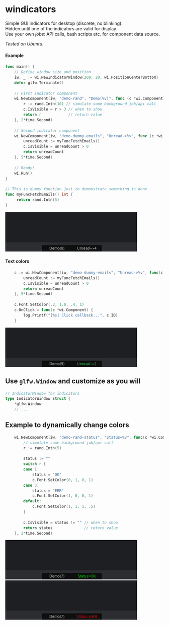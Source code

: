 # windicators
Simple GUI indicators for desktop (discrete, no blinking).  
Hidden until one of the indicators are valid for display.  
Use your own _jobs_: API calls, bash scripts etc. for component data source.

_Tested on Ubuntu_.

#### Example
```go
func main() {
	// Define window size and position
    iw, _ := wi.NewIndicatorWindow(200, 20, wi.PositionCenterBottom)
    defer glfw.Terminate()
    
	// First indicator component 
    wi.NewComponent(iw, "demo-rand", "Demo(%v)", func (c *wi.Component) any {
        r := rand.Intn(10) // simulate some background job/api call
        c.IsVisible = r > 3 // when to show
        return r            // return value
    }, 2*time.Second)
    	
	// Second indicator component 
    wi.NewComponent(iw, "demo-dummy-emails", "Unread->%v", func (c *wi.Component) any {
        unreadCount := myFuncFetchEmails()
        c.IsVisible = unreadCount > 0
        return unreadCount
    }, 5*time.Second)
    
    // Ready!
    wi.Run()
}

// This is dummy function just to demonstrate something is done 
func myFuncFetchEmails() int {
	 return rand.Intn(5)
}
```
![](demo.png)

#### Text colors
```go
	c := wi.NewComponent(iw, "demo-dummy-emails", "Unread->%v", func(c *wi.Component) any {
		unreadCount := myFuncFetchEmails()
		c.IsVisible = unreadCount > 0
		return unreadCount
	}, 5*time.Second)

	c.Font.SetColor(.2, 1.0, .4, 1)
	c.OnClick = func(c *wi.Component) {
		log.Printf("[%s] Click callback...", c.ID)
	}

```
![](demo2.png)

## Use `glfw.Window` and customize as you will
```go
// IndicatorWindow for indicators
type IndicatorWindow struct {
	*glfw.Window
	// ...
```

## Example to dynamically change colors
```go
	wi.NewComponent(iw, "demo-rand-status", "Status=%v", func(c *wi.Component) any {
		// simulate some background job/api call
		r := rand.Intn(5)

		status := ""
		switch r {
		case 1:
			status = "OK"
			c.Font.SetColor(0, 1, 0, 1)
		case 3:
			status = "ERR"
			c.Font.SetColor(1, 0, 0, 1)
		default:
			c.Font.SetColor(1, 1, 1, .5)
		}

		c.IsVisible = status != "" // when to show
		return status              // return value
	}, 2*time.Second)
```

![](demo3.png)
![](demo4.png)